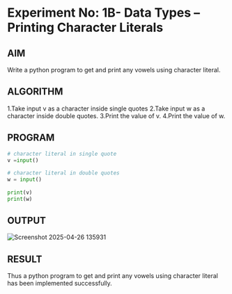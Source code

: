 # Experiment No: 1B- Data Types – Printing Character Literals

## AIM  
Write a python program to get and print any vowels using character literal.

## ALGORITHM  
1.Take input v as a character inside single quotes
2.Take input w as a character inside double quotes.
3.Print the value of v.
4.Print the value of w.

## PROGRAM
```python
# character literal in single quote
v =input()
 
# character literal in double quotes
w = input()
 
print(v)
print(w)
```
## OUTPUT
![Screenshot 2025-04-26 135931](https://github.com/user-attachments/assets/a10f0ffa-eeba-4c62-9bb8-7985472870bf)

## RESULT
Thus a python program to get and print any vowels using character literal has been implemented successfully.
